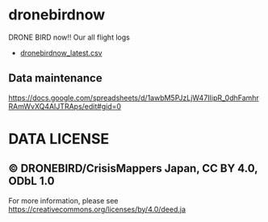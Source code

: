 # dronebirdnow
DRONE BIRD now!! Our all flight logs

* [dronebirdnow_latest.csv](https://github.com/dronebird/dronebirdnow/blob/master/dronebirdnow_latest.csv)

## Data maintenance
https://docs.google.com/spreadsheets/d/1awbM5PJzLjW47IIipR_0dhFamhrRAmWvXQ4AIJTRAps/edit#gid=0


# DATA LICENSE

## © DRONEBIRD/CrisisMappers Japan, CC BY 4.0, ODbL 1.0

For more information, please see
<https://creativecommons.org/licenses/by/4.0/deed.ja>
